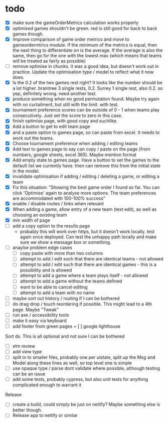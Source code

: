 # todo

- [x] make sure the gameOrderMetrics calculation works properly
- [x] optimised games shouldn't be green. red is still good for back to back games though.
- [x] Improve comparison of game order metrics and move to gameordermtrics module. If the minimum of the metrics is equal, then the next thing to differentiate on is the average. If the average is also the same, then go for the one with the lowest max (which means that teams will be treated as fairly as possible)
- [ ] remove optimise in chunks. it was a good idea, but doesn't work out in practice. Update the optimisation type / model to reflect what it now does.
- [x] Is the 0.2 of the two games rest right? It looks like the number should be a lot higher. braintree 3 single rests, 0.2. Surrey 1 single rest, also 0.2. so yep, definitely wrong. need another test.
- [x] produce something when no good permutation found. Maybe try again with no curtailment, but still with the limit. with test.
- [x] tournament preference scores can be outside of 0 - 1 when teams play consecutively. Just set the score to zero in this case.
- [x] finish optimise page, with good copy and suchlike.
- [x] Add a button to get to edit team page
- [x] and a paste option to games page, so can paste from excel. It needs to work out the teams.
- [x] Choose tournament preference when adding / editing teams
- [x] Add text to games page to say can copy / paste on the page (from numbers, google sheets, excel 365). Maybe mention format
- [x] Add empty state to games page. Have a button to set the games to the default list we currently have. then can remove this from the initial state in the model.
- [x] invalidate optimisation if adding / editing / deleting a game, or editing a team
- [x] Fix this situation: "Showing the best game order I found so far. You can click 'Optimise' again to analyse more options. The team preferences are accommodated with 100-100% success"
- [x] enable / disable routes / links when relevant
- [x] When adding a game, allow entry of a new team (text edit), as well as choosing an existing team
- [x] min width of page
- [ ] add a copy option to the results page
  - probably this will work over https, but it doesn't work locally. test again once deployed. Can test the unhappy path locally and make sure we show a message box or something.
- [ ] anaylse problem edge cases
  - [ ] copy paste with more than two columns
  - [ ] attempt to add / edit such that there are identical teams - not allowed
  - [ ] attempt to add / edit such that there are identical games - this is a possibility and is allowed
  - [ ] attempt to add a game where a team plays itself - not allowed
  - [ ] attempt to add a game without the teams defined
  - [ ] want to be able to cancel editing
  - [ ] attempt to add a team with no name
- [ ] maybe sort out history / routing if I can be bothered
- [ ] do drag drop / touch reordering if possible. This might lead to a 4th page. Maybe "Tweak"
- [ ] run axe / accessibility tools
- [ ] make it easy via keyboard
- [ ] add footer from green pages
      = [ ] google lighthouse

Sort dx. This is all optional and not sure I can be bothered

- [ ] elm review
- [ ] add view type
- [ ] split in to smaller files, probably one per uistate, split up the Msg and Model along these lines as well, so top level one is simple
- [ ] use opaque type / parse dont validate where possible, although testing can be an issue
- [ ] add some tests, probably cypress, but also unit tests for anything complicated enough to warrant it

Release

- [ ] create a build, could simply be just on netlify? Maybe something else is better though.
- [ ] Release app to netlify or similar
